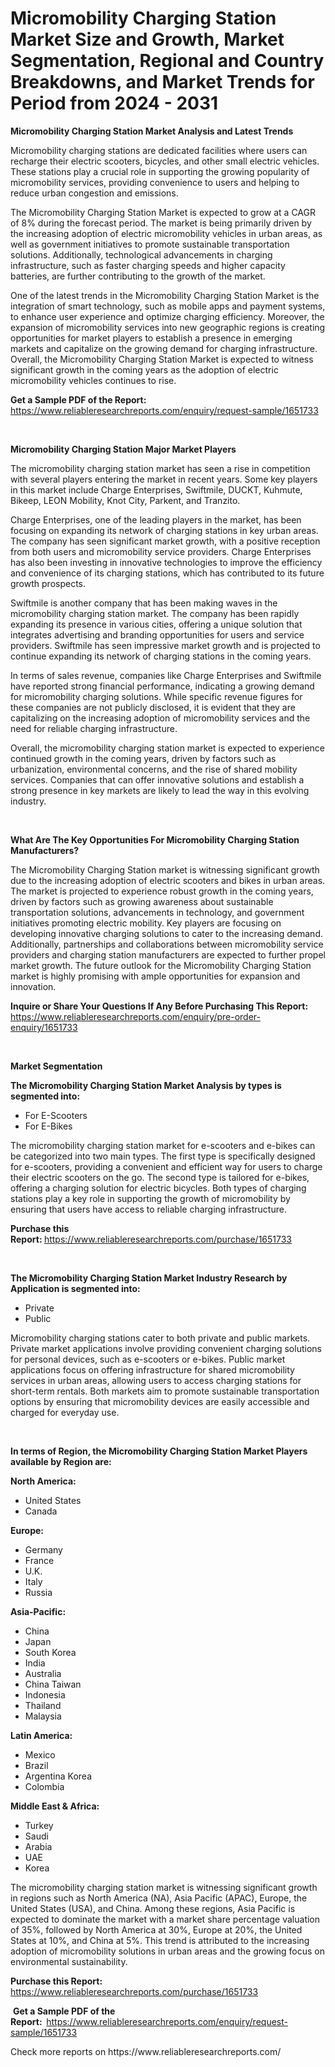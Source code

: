 <p><h1>Micromobility Charging Station Market Size and Growth, Market Segmentation, Regional and Country Breakdowns, and Market Trends for Period from 2024 -  2031</h1></p><p><strong>Micromobility Charging Station Market Analysis and Latest Trends</strong></p>
<p><p>Micromobility charging stations are dedicated facilities where users can recharge their electric scooters, bicycles, and other small electric vehicles. These stations play a crucial role in supporting the growing popularity of micromobility services, providing convenience to users and helping to reduce urban congestion and emissions.</p><p>The Micromobility Charging Station Market is expected to grow at a CAGR of 8% during the forecast period. The market is being primarily driven by the increasing adoption of electric micromobility vehicles in urban areas, as well as government initiatives to promote sustainable transportation solutions. Additionally, technological advancements in charging infrastructure, such as faster charging speeds and higher capacity batteries, are further contributing to the growth of the market.</p><p>One of the latest trends in the Micromobility Charging Station Market is the integration of smart technology, such as mobile apps and payment systems, to enhance user experience and optimize charging efficiency. Moreover, the expansion of micromobility services into new geographic regions is creating opportunities for market players to establish a presence in emerging markets and capitalize on the growing demand for charging infrastructure. Overall, the Micromobility Charging Station Market is expected to witness significant growth in the coming years as the adoption of electric micromobility vehicles continues to rise.</p></p>
<p><strong>Get a Sample PDF of the Report:&nbsp;</strong> <a href="https://www.reliableresearchreports.com/enquiry/request-sample/1651733">https://www.reliableresearchreports.com/enquiry/request-sample/1651733</a></p>
<p>&nbsp;</p>
<p><strong>Micromobility Charging Station Major Market Players</strong></p>
<p><p>The micromobility charging station market has seen a rise in competition with several players entering the market in recent years. Some key players in this market include Charge Enterprises, Swiftmile, DUCKT, Kuhmute, Bikeep, LEON Mobility, Knot City, Parkent, and Tranzito.</p><p>Charge Enterprises, one of the leading players in the market, has been focusing on expanding its network of charging stations in key urban areas. The company has seen significant market growth, with a positive reception from both users and micromobility service providers. Charge Enterprises has also been investing in innovative technologies to improve the efficiency and convenience of its charging stations, which has contributed to its future growth prospects.</p><p>Swiftmile is another company that has been making waves in the micromobility charging station market. The company has been rapidly expanding its presence in various cities, offering a unique solution that integrates advertising and branding opportunities for users and service providers. Swiftmile has seen impressive market growth and is projected to continue expanding its network of charging stations in the coming years.</p><p>In terms of sales revenue, companies like Charge Enterprises and Swiftmile have reported strong financial performance, indicating a growing demand for micromobility charging solutions. While specific revenue figures for these companies are not publicly disclosed, it is evident that they are capitalizing on the increasing adoption of micromobility services and the need for reliable charging infrastructure.</p><p>Overall, the micromobility charging station market is expected to experience continued growth in the coming years, driven by factors such as urbanization, environmental concerns, and the rise of shared mobility services. Companies that can offer innovative solutions and establish a strong presence in key markets are likely to lead the way in this evolving industry.</p></p>
<p>&nbsp;</p>
<p><strong>What Are The Key Opportunities For Micromobility Charging Station Manufacturers?</strong></p>
<p><p>The Micromobility Charging Station market is witnessing significant growth due to the increasing adoption of electric scooters and bikes in urban areas. The market is projected to experience robust growth in the coming years, driven by factors such as growing awareness about sustainable transportation solutions, advancements in technology, and government initiatives promoting electric mobility. Key players are focusing on developing innovative charging solutions to cater to the increasing demand. Additionally, partnerships and collaborations between micromobility service providers and charging station manufacturers are expected to further propel market growth. The future outlook for the Micromobility Charging Station market is highly promising with ample opportunities for expansion and innovation.</p></p>
<p><strong>Inquire or Share Your Questions If Any Before Purchasing This Report:</strong> <a href="https://www.reliableresearchreports.com/enquiry/pre-order-enquiry/1651733">https://www.reliableresearchreports.com/enquiry/pre-order-enquiry/1651733</a></p>
<p>&nbsp;</p>
<p><strong>Market Segmentation</strong></p>
<p><strong>The Micromobility Charging Station Market Analysis by types is segmented into:</strong></p>
<p><ul><li>For E-Scooters</li><li>For E-Bikes</li></ul></p>
<p><p>The micromobility charging station market for e-scooters and e-bikes can be categorized into two main types. The first type is specifically designed for e-scooters, providing a convenient and efficient way for users to charge their electric scooters on the go. The second type is tailored for e-bikes, offering a charging solution for electric bicycles. Both types of charging stations play a key role in supporting the growth of micromobility by ensuring that users have access to reliable charging infrastructure.</p></p>
<p><strong>Purchase this Report:&nbsp;</strong><a href="https://www.reliableresearchreports.com/purchase/1651733">https://www.reliableresearchreports.com/purchase/1651733</a></p>
<p>&nbsp;</p>
<p><strong>The Micromobility Charging Station Market Industry Research by Application is segmented into:</strong></p>
<p><ul><li>Private</li><li>Public</li></ul></p>
<p><p>Micromobility charging stations cater to both private and public markets. Private market applications involve providing convenient charging solutions for personal devices, such as e-scooters or e-bikes. Public market applications focus on offering infrastructure for shared micromobility services in urban areas, allowing users to access charging stations for short-term rentals. Both markets aim to promote sustainable transportation options by ensuring that micromobility devices are easily accessible and charged for everyday use.</p></p>
<p>&nbsp;</p>
<p><strong>In terms of Region, the Micromobility Charging Station Market Players available by Region are:</strong></p>
<p>
    <p> <strong> North America: </strong>
        <ul>
            <li>United States</li>
            <li>Canada</li>
        </ul>
        </p> 
    <p> <strong> Europe: </strong>
        <ul>
            <li>Germany</li>
            <li>France</li>
            <li>U.K.</li>
            <li>Italy</li>
            <li>Russia</li>
        </ul>
        </p> 
    <p> <strong> Asia-Pacific: </strong>
        <ul>
            <li>China</li>
            <li>Japan</li>
            <li>South Korea</li>
            <li>India</li>
            <li>Australia</li>
            <li>China Taiwan</li>
            <li>Indonesia</li>
            <li>Thailand</li>
            <li>Malaysia</li>
        </ul>
        </p> 
    <p> <strong> Latin America: </strong>
        <ul>
            <li>Mexico</li>
            <li>Brazil</li>
            <li>Argentina Korea</li>
            <li>Colombia</li>
        </ul>
        </p> 
    <p> <strong> Middle East & Africa: </strong>
        <ul>
            <li>Turkey</li>
            <li>Saudi</li>
            <li>Arabia</li>
            <li>UAE</li>
            <li>Korea</li>
        </ul>
    </p>
    </p>
<p><p>The micromobility charging station market is witnessing significant growth in regions such as North America (NA), Asia Pacific (APAC), Europe, the United States (USA), and China. Among these regions, Asia Pacific is expected to dominate the market with a market share percentage valuation of 35%, followed by North America at 30%, Europe at 20%, the United States at 10%, and China at 5%. This trend is attributed to the increasing adoption of micromobility solutions in urban areas and the growing focus on environmental sustainability.</p></p>
<p><strong>Purchase this Report: </strong><a href="https://www.reliableresearchreports.com/purchase/1651733">https://www.reliableresearchreports.com/purchase/1651733</a></p>
<p>&nbsp;<strong>Get a Sample PDF of the Report:&nbsp;&nbsp;</strong><a href="https://www.reliableresearchreports.com/enquiry/request-sample/1651733">https://www.reliableresearchreports.com/enquiry/request-sample/1651733</a></p>
<p><strong></strong></p>
<p>Check more reports on https://www.reliableresearchreports.com/</p>